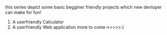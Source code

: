 this series depict some basic begginer friendly projects which new devloper can make for fun!
1) A userfriendly Calculator
2) A userfriendly Web application
more to come->>>>>:)
